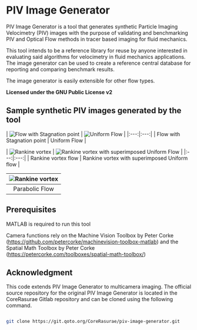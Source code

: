 # PIV Image Generator

PIV Image Generator is a tool that generates synthetic Particle Imaging Velocimetry (PIV) images with the purpose of validating and benchmarking PIV and Optical Flow methods in tracer based imaging for fluid mechanics.

This tool intends to be a reference library for reuse by anyone interested in evaluating said algorithms for velocimetry in fluid mechanics applications. 
The image generator can be used to create a reference central database for reporting and comparing benchmark results.

The image generator is easily extensible for other flow types.


**Licensed under the GNU Public License v2**

## Sample synthetic PIV images generated by the tool

| ![Flow with Stagnation point](https://git.qoto.org/CoreRasurae/piv-image-generator/raw/master/images/stagnation07_0.gif?inline=false) |
![Uniform Flow](https://git.qoto.org/CoreRasurae/piv-image-generator/raw/master/images/uniform07_0.gif?inline=false) |
|:---:|:---:|
| Flow with Stagnation point | Uniform Flow |

| ![Rankine vortex](https://git.qoto.org/CoreRasurae/piv-image-generator/raw/master/images/rankine_vortex07_0.gif?inline=false) |
![Rankine vortex with superimposed Uniform Flow](https://git.qoto.org/CoreRasurae/piv-image-generator/raw/master/images/rk_uniform07_0.gif?inline=false) |
|:---:|:---:|
| Rankine vortex flow | Rankine vortex with superimposed Uniform flow |

| ![Rankine vortex](https://git.qoto.org/CoreRasurae/piv-image-generator/raw/master/images/parabolic07_0.gif?inline=false) |
|:---:|
| Parabolic Flow |

## Prerequisites
MATLAB is required to run this tool

Camera functions rely on the Machine Vision Toolbox by Peter Corke (https://github.com/petercorke/machinevision-toolbox-matlab) and the Spatial Math Toolbox by Peter Corke (https://petercorke.com/toolboxes/spatial-math-toolbox/)

## Acknowledgment

This code extends PIV Image Generator to multicamera imaging. The official source repository for the original PIV Image Generator is located in the CoreRasurae Gitlab repository and can be cloned using the
following command.

```bash

git clone https://git.qoto.org/CoreRasurae/piv-image-generator.git
```

